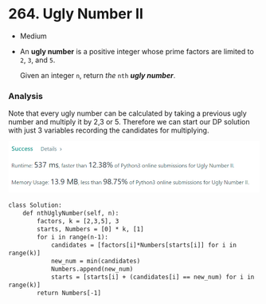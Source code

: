 # 264. Ugly Number II

* Medium
*   An **ugly number** is a positive integer whose prime factors are limited to `2`, `3`, and `5`.

    Given an integer `n`, return _the_ `nth` _**ugly number**_.

### Analysis&#x20;

Note that every ugly number can be calculated by taking a previous ugly number and multiply it by 2,3 or 5. Therefore we can start our DP solution with just 3 variables recording the candidates for multiplying.&#x20;

![](<../.gitbook/assets/image (20) (1).png>)

```
class Solution:
    def nthUglyNumber(self, n):
        factors, k = [2,3,5], 3
        starts, Numbers = [0] * k, [1]
        for i in range(n-1):
            candidates = [factors[i]*Numbers[starts[i]] for i in range(k)]
            new_num = min(candidates)
            Numbers.append(new_num)
            starts = [starts[i] + (candidates[i] == new_num) for i in range(k)]
        return Numbers[-1]
```
